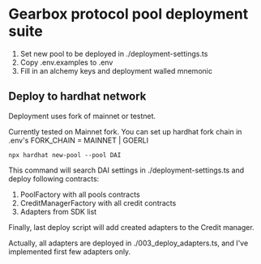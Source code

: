 # Gearbox protocol pool deployment suite

1. Set new pool to be deployed in ./deployment-settings.ts
2. Copy .env.examples to .env
3. Fill in an alchemy keys and deployment walled mnemonic

## Deploy to hardhat network

Deployment uses fork of mainnet or testnet.

Currently tested on Mainnet fork. You can set up hardhat fork chain in .env's FORK_CHAIN = MAINNET | GOERLI

`npx hardhat new-pool --pool DAI`

This command will search DAI settings in ./deployment-settings.ts and deploy following contracts:

1. PoolFactory with all pools contracts
2. CreditManagerFactory with all credit contracts
3. Adapters from SDK list

Finally, last deploy script will add created adapters to the Credit manager.

Actually, all adapters are deployed in ./003_deploy_adapters.ts, and I've implemented first few adapters only.
